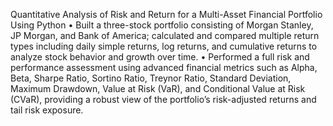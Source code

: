 Quantitative Analysis of Risk and Return for a Multi-Asset Financial Portfolio Using Python
• Built a three-stock portfolio consisting of Morgan Stanley, JP Morgan, and Bank of America;
calculated and compared multiple return types including daily simple returns, log returns, and
cumulative returns to analyze stock behavior and growth over time.
• Performed a full risk and performance assessment using advanced financial metrics such as
Alpha, Beta, Sharpe Ratio, Sortino Ratio, Treynor Ratio, Standard Deviation, Maximum
Drawdown, Value at Risk (VaR), and Conditional Value at Risk (CVaR), providing a robust view
of the portfolio’s risk-adjusted returns and tail risk exposure.
